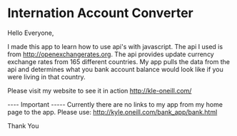 # Internation Account Converter

Hello Everyone,

I made this app to learn how to use api's with javascript. The api I used is from
http://openexchangerates.org. The api provides update currency exchange rates from 
165 different countries. My app pulls the data from the api and determines what you
bank account balance would look like if you were living in that country.
 
Please visit my website to see it in action
http://kle-oneill.com/

---- Important -----
Currently there are no links to my app from my home page to the app.
Please use: http://kyle.oneill.com/bank_app/bank.html

Thank You


